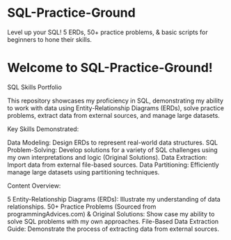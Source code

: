 # SQL-Practice-Ground
Level up your SQL!  5 ERDs, 50+ practice problems, &amp; basic scripts for beginners to hone their skills. 

# Welcome to SQL-Practice-Ground!

 SQL Skills Portfolio

This repository showcases my proficiency in SQL, demonstrating my ability to work with data using Entity-Relationship Diagrams (ERDs), solve practice problems, extract data from external sources, and manage large datasets.

 Key Skills Demonstrated:

 Data Modeling: Design ERDs to represent real-world data structures.
 SQL Problem-Solving: Develop solutions for a variety of SQL challenges using my own interpretations and logic (Original Solutions).
 Data Extraction: Import data from external file-based sources.
 Data Partitioning: Efficiently manage large datasets using partitioning techniques.

Content Overview:

 5 Entity-Relationship Diagrams (ERDs): Illustrate my understanding of data relationships.
 50+ Practice Problems (Sourced from programmingAdvices.com) & Original Solutions: Show case my ability to solve SQL problems with my own approaches.
 File-Based Data Extraction Guide: Demonstrate the process of extracting data from external sources.
